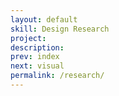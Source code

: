 ```yaml
---
layout: default
skill: Design Research
project:
description:
prev: index
next: visual
permalink: /research/
---
```

<script type="text/javascript">
  var images = ['/assets/images/designresearch1_sphere.jpg','/assets/images/design_research2_blorepublic.jpg'];
  var projects = ['Sphere','BLOREPUBLIC'];
  var descriptions = [];
  var interval = 5000;
</script>
